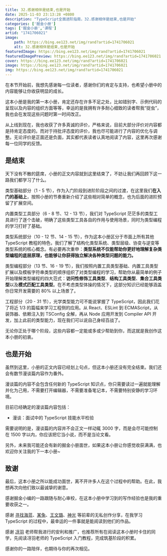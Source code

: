 ```yaml
---
title: 32.感谢相伴是结束,也是开始
date: 2025-11-03 23:13:28 +0800
description: "TypeScript全面进阶指南，32.感谢相伴是结束,也是开始"
categories: ['掘金小册']
tags: ['掘金小册','课程']
artid: "1741706021"
image:
    path: https://bing.ee123.net/img/rand?artid=1741706021
    alt: 32.感谢相伴是结束,也是开始
featuredImage: https://bing.ee123.net/img/rand?artid=1741706021
featuredImagePreview: https://bing.ee123.net/img/rand?artid=1741706021
cover: https://bing.ee123.net/img/rand?artid=1741706021
image: https://bing.ee123.net/img/rand?artid=1741706021
img: https://bing.ee123.net/img/rand?artid=1741706021
---
```


在本节开始前，我想先感谢每一位读者，感谢你们的肯定与支持，也希望小册中的内容能够让你收获明显的成长。

这本小册是我的第一本小册，肯定还存在许多不足之处，比如错别字、示例代码的呈现以及内容的组织方面等等，幸运的是我拥有许多耐心细致的读者帮我“捉虫”，我也会在发现这些问题时第一时间改正。

从上线到现在，我也收获了许多真诚的评价，严格来说，目前大部分评价对内容都是持肯定态度的。而对于持批评态度的评价，我也尽可能进行了内容的优化与调整。无论评价是正面还是负面，其实都代表读者认真地阅读了内容，这里再次感谢每一位同学的反馈。

## 是结束

天下没有不散的筵席，小册的正文内容就到这里结束了，不妨让我们再回顾下这一路我们都学习了什么。

类型基础部分（1 - 5 节），作为入门阶段到进阶阶段之间的过渡，在这里我们**在入门的基础上**，按照小册的节奏重新介绍了这些相对简单的概念，也为后面的进阶预留了扩展空间。

内置类型工具部分（6 - 8 节、12 - 13 节），我们对 TypeScript 茫茫多的类型工具进行了逐个击破，明确了这些类型工具各自的作用与使用场景，同时为类型编程的学习打好了基础。

类型系统部分（10 - 12 节、14 - 15 节），作为这本小册区分于市面上所有其他 TypeScript 教程的特色，我们了解了结构化类型系统、类型层级、协变与逆变等类型系统的核心概念。有必要再次重申：**类型系统不仅能帮助你更好地理解复杂类型编程的底层原理，也能够让你获得独立解决各种类型问题的能力。**

类型编程部分（13 节、16 - 19 节），我们按照内置工具类型基础、内置工具类型扩展以及模板字符串类型的顺序组织了对类型编程的学习，帮助你从最简单的例子开始理解类型编程的四大范式：**访问性修饰工具类型**、**结构工具类型**、**集合工具类型**以及**模式匹配工具类型**。在不考虑类型体操的情况下，这部分知识已经能够涵盖你日常开发需要的  80% 以上场景了。

工程部分（20 - 31 节），光学类型能力可不能说掌握了 TypeScript，因此我们花了将近 1/3 的篇幅来学习工程侧的应用。从 React、ESLint 到 ECMAScript，从装饰器、依赖注入到 TSConfig 全解，再从 Node 应用开发到 Compiler API 开发，加上此前的类型能力，现在我们可以说自己身经百战了。

无论你正处于哪个阶段，这些内容都一定能或多或少帮助到你，而这就是我创作这本小册的初衷。

## 也是开始

虽然到这里，小册的正文内容已经划上句点，但这本小册还没有完全结束。我们还会有数节漫谈篇内容作为番外。

漫谈篇的内容不会包含任何新的 TypeScript 知识点，你只需要读过一遍就能理解并化为己用，不需要打开编辑器，不需要准备笔记本，不需要特别安静的学习环境。

目前已经确定的漫谈篇内容包括：

- 漫谈：面试中的 TypeScript 技能水平检验

需要说明的是，漫谈篇的内容并不会正文一样动辄 3000 字，而是会尽可能控制在 1500 字以内，你应该把它当小说，而不是当论文看。

另外，未来我可能还会有新的掘金小册面世，如果这本小册让你感觉收获满满，也欢迎你关注我的下一本小册~

## 致谢

最后，这本小册之所以能成功面世，离不开许多人在这个过程中的帮助。在此，我想再次向他们致以最诚挚的谢意。

感谢掘金小编的一路跟随与耐心审校，在这本小册中学习到的写作经验也是我的重要收获之一。

感谢 [寻找海蓝](https://www.zhihu.com/people/xunzhaohailan)、[某兔](https://www.zhihu.com/people/zhaojinxiang)、[王文璐](https://www.zhihu.com/people/kingwl)、[神光](https://www.zhihu.com/people/di-xu-guang-50) 等前辈的无私创作分享，在我学习 TypeScript 的过程中，最幸运的一件事就是能阅读到他们的作品。

感谢 [冴羽](https://www.zhihu.com/people/qing-feng-yi-yang) 老师帮我进行的安利和推广，也推荐所有在阅读这本小册时卡住的同学，先阅读冴羽老师的 TypeScript 入门教程，完成筑基阶段的积累。



感谢你的一路陪伴，也期待与你的再次相见。






